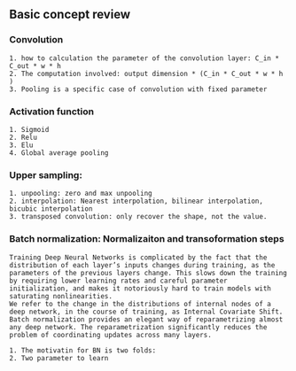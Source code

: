 ## Basic concept review


### Convolution
	1. how to calculation the parameter of the convolution layer: C_in * C_out * w * h 
	2. The computation involved: output dimension * (C_in * C_out * w * h )
	3. Pooling is a specific case of convolution with fixed parameter

### Activation function
	1. Sigmoid	
	2. Relu
	3. Elu
	4. Global average pooling


### Upper sampling: 
	1. unpooling: zero and max unpooling
	2. interpolation: Nearest interpolation, bilinear interpolation, bicubic interpolation
	3. transposed convolution: only recover the shape, not the value.

### Batch normalization: Normalizaiton and transoformation steps
	Training Deep Neural Networks is complicated by the fact that the distribution of each layer’s inputs changes during training, as the parameters of the previous layers change. This slows down the training by requiring lower learning rates and careful parameter initialization, and makes it notoriously hard to train models with saturating nonlinearities.
	We refer to the change in the distributions of internal nodes of a deep network, in the course of training, as Internal Covariate Shift.
	Batch normalization provides an elegant way of reparametrizing almost any deep network. The reparametrization significantly reduces the problem of coordinating updates across many layers.

	1. The motivatin for BN is two folds: 
	2. Two parameter to learn


 

